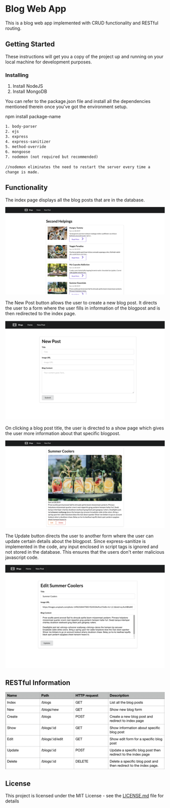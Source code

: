# Blog Web App

This is a blog web app implemented with CRUD functionality and RESTful routing.

## Getting Started

These instructions will get you a copy of the project up and running on your local machine for development purposes.


### Installing

1. Install NodeJS 
2. Install MongoDB


You can refer to the package.json file and install all the dependencies mentioned therein once you've got the environment setup. 

npm install package-name

```
1. body-parser
2. ejs
3. express
4. express-sanitizer
5. method-override
6. mongoose
7. nodemon (not required but recommended)

//nodemon eliminates the need to restart the server every time a change is made.
```

## Functionality 

The index page displays all the blog posts that are in the database. 


![ScreenShot](https://github.com/poornimaSapkal/Blog-Web-App/blob/master/images/index.png)



The New Post button allows the user to create a new blog post. It directs the user to a form where the user fills in information of the blogpost and is then redirected to the index page. 


![ScreenShot](https://github.com/poornimaSapkal/Blog-Web-App/blob/master/images/new.png)



On clicking a blog post title, the user is directed to a show page which gives the user more information about that specific blogpost.


![ScreenShot](https://github.com/poornimaSapkal/Blog-Web-App/blob/master/images/show.png)



The Update button directs the user to another form where the user can update certain details about the blogpost. Since express-sanitize is implemented in the code, any input enclosed in script tags is ignored and not stored in the database. This ensures that the users don't enter malicious javascript code.


![ScreenShot](https://github.com/poornimaSapkal/Blog-Web-App/blob/master/images/update.png)

## RESTful Information

![ScreenShot](https://github.com/poornimaSapkal/Blog-Web-App/blob/master/images/rest.png)

## License

This project is licensed under the MIT License - see the [LICENSE.md](LICENSE.md) file for details
